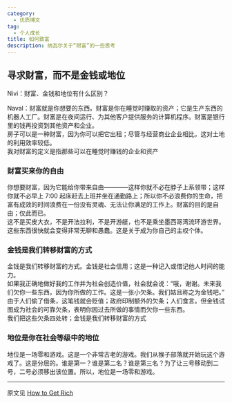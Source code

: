 ```yaml
---
category:
  - 优质博文
tag:
  - 个人成长
title: 如何致富
description: 纳瓦尔关于“财富”的一些思考
---
```


## 寻求财富，而不是金钱或地位

Nivi：财富、金钱和地位有什么区别？

Naval：财富就是你想要的东西。财富是你在睡觉时赚取的资产；它是生产东西的机器人工厂。财富是在夜间运行、为其他客户提供服务的计算机程序。财富是银行里的钱再投资到其他资产和企业。   
房子可以是一种财富，因为你可以把它出租；尽管与经营商业企业相比，这对土地的利用效率较低。   
我对财富的定义是指那些可以在睡觉时赚钱的企业和资产

### 财富买来你的自由

你想要财富，因为它能给你带来自由————这样你就不必在脖子上系领带；这样你就不必早上 7:00 起床赶去上班并坐在通勤路上；所以你不必浪费你的生命，把富有成效的时间浪费在一份没有灵魂、无法让你满足的工作上。财富的目的是自由；仅此而已。   
这不是买皮大衣，不是开法拉利，不是开游艇，也不是乘坐墨西哥湾流环游世界。这些东西很快就会变得非常无聊和愚蠢。这是关于成为你自己的主权个体。

### 金钱是我们转移财富的方式

金钱是我们转移财富的方式。金钱是社会信用；这是一种记入或借记他人时间的能力。   
如果我正确地做好我的工作并为社会创造价值，社会就会说：“哦，谢谢。未来我们欠你一些东西，因为你所做的工作。这是一张小欠条。我们姑且称之为金钱吧。”   
由于人们偷了借条，这笔钱就会贬值；政府印制额外的欠条；人们食言。但金钱试图成为社会的可靠欠条，表明你因过去所做的事情而欠你一些东西。   
我们把这些欠条四处转；金钱是我们转移财富的方式

### 地位是你在社会等级中的地位

地位是一场零和游戏。这是一个非常古老的游戏。我们从猴子部落就开始玩这个游戏了。这是分层的。谁是第一？谁是第二名？谁是第三名？为了让三号移动到二号，二号必须移出该位置。所以，地位是一场零和游戏。

---

原文见 [How to Get Rich](https://nav.al/rich)